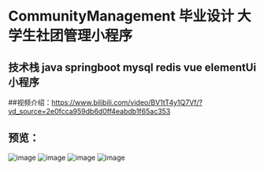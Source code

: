# CommunityManagement  毕业设计  大学生社团管理小程序
## 技术栈 java springboot mysql redis vue elementUi 小程序
##视频介绍：https://www.bilibili.com/video/BV1tT4y1Q7Vf/?vd_source=2e0fcca959db6d0ff4eabdb1f65ac353
## 预览：
![image](https://user-images.githubusercontent.com/46988753/188802842-48d0d02a-67b7-4803-a1a1-f9f0d4b84879.png)
![image](https://user-images.githubusercontent.com/46988753/188802599-f16b8acb-cfb2-46d1-a5b5-59dd46a9ca57.png)
![image](https://user-images.githubusercontent.com/46988753/188802704-7976e52f-cdb7-465d-b581-59518a01299f.png)
![image](https://user-images.githubusercontent.com/46988753/188802745-2ee091d1-edef-420e-a844-6010ad99b200.png)

